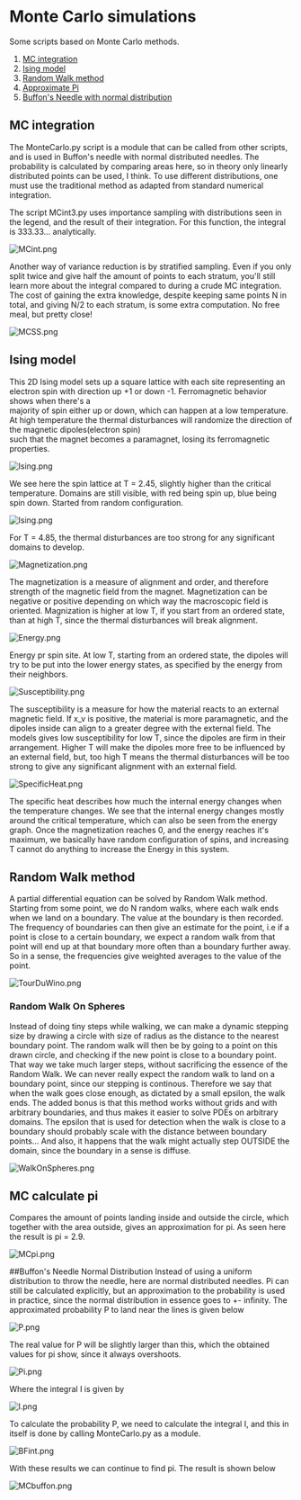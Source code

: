 # Monte Carlo simulations
Some scripts based on Monte Carlo methods.

1. [MC integration](https://github.com/mintDan/MonteCarlo#mc-integration)
2. [Ising model](https://github.com/mintDan/MonteCarlo#ising-model)
3. [Random Walk method](https://github.com/mintDan/MonteCarlo#random-walk-method)
4. [Approximate Pi](https://github.com/mintDan/MonteCarlo#mc-calculate-pi)
5. [Buffon's Needle with normal distribution](https://github.com/mintDan/MonteCarlo#buffons-needle-normal-distribution)


## MC integration
The MonteCarlo.py script is a module that can be called from other scripts, and is used in Buffon's needle with normal distributed needles.
The probability is calculated by comparing areas here, so in theory only linearly distributed points can be used, I think. To use different distributions, one must 
use the traditional method as adapted from standard numerical integration.  

The script MCint3.py uses importance sampling with distributions seen in the legend, and the result of their integration. For this function, the integral is 333.33... analytically.


![MCint.png](https://github.com/mintDan/MonteCarlo/blob/master/figs/MCis.png)

Another way of variance reduction is by stratified sampling. Even if you only split twice and give half the amount of points to each stratum, you'll still learn more about the integral compared to
during a crude MC integration. The cost of gaining the extra knowledge, despite keeping same points N in total, and giving N/2 to each stratum, is some extra computation. No free meal, but pretty close!

![MCSS.png](https://github.com/mintDan/MonteCarlo/blob/master/figs/MCSS.png)

## Ising model
This 2D Ising model sets up a square lattice with each site representing an electron spin with direction up +1 or down -1. Ferromagnetic behavior shows when there's a  
majority of spin either up or down, which can happen at a low temperature. At high temperature the thermal disturbances will randomize the direction of the magnetic dipoles(electron spin)  
such that the magnet becomes a paramagnet, losing its ferromagnetic properties.

![Ising.png](https://github.com/mintDan/MonteCarlo/blob/master/figs/Ising2.45.png)  

We see here the spin lattice at T = 2.45, slightly higher than the critical temperature. Domains are still visible, with red being spin up, blue being spin down.
Started from random configuration.

![Ising.png](https://github.com/mintDan/MonteCarlo/blob/master/figs/Ising4.85.png)  

For T = 4.85, the thermal disturbances are too strong for any significant domains to develop.


![Magnetization.png](https://github.com/mintDan/MonteCarlo/blob/master/figs/Magnetization.png)  

The magnetization is a measure of alignment and order, and therefore strength of the magnetic field from the magnet. Magnetization can be negative or positive depending on which way the macroscopic field is oriented.
Magnization is higher at low T, if you start from an ordered state, than at high T, since the thermal disturbances will break alignment.


![Energy.png](https://github.com/mintDan/MonteCarlo/blob/master/figs/Energy.png)  

Energy pr spin site. At low T, starting from an ordered state, the dipoles will try to be put into the lower energy states, as specified by the energy from their neighbors.


![Susceptibility.png](https://github.com/mintDan/MonteCarlo/blob/master/figs/Susceptibility.png)  

The susceptibility is a measure for how the material reacts to an external magnetic field. If x_v is positive, the material is more paramagnetic, and the dipoles inside can align to a greater degree
with the external field. The models gives low susceptibility for low T, since the dipoles are firm in their arrangement. Higher T will make the dipoles more free to be influenced by an external field, but,
too high T means the thermal disturbances will be too strong to give any significant alignment with an external field.


![SpecificHeat.png](https://github.com/mintDan/MonteCarlo/blob/master/figs/Specificheat.png)  

The specific heat describes how much the internal energy changes when the temperature changes. We see that the internal energy changes mostly around the critical temperature, which can also be seen from the energy graph.
Once the magnetization reaches 0, and the energy reaches it's maximum, we basically have random configuration of spins, and increasing T cannot do anything to increase the Energy in this system.


## Random Walk method
A partial differential equation can be solved by Random Walk method. Starting from some point, we do N random walks, where each walk ends when we land on a boundary. The value at the boundary is then recorded.
The frequency of boundaries can then give an estimate for the point, i.e if a point is close to a certain boundary, we expect a random walk from that point will end up at that boundary more often than a boundary further away.
So in a sense, the frequencies give weighted averages to the value of the point.

![TourDuWino.png](https://github.com/mintDan/MonteCarlo/blob/master/figs/TourDuWino.png)

### Random Walk On Spheres
Instead of doing tiny steps while walking, we can make a dynamic stepping size by drawing a circle with size of radius as the distance to the nearest boundary point. The random walk will then be by going to a point on this drawn circle,
and checking if the new point is close to a boundary point. That way we take much larger steps, without sacrificing the essence of the Random Walk.
 We can never really expect the random walk to land on a boundary point, since our stepping is continous. Therefore we say that when the walk goes close enough, as dictated by a small epsilon,
the walk ends.
The added bonus is that this method works without grids and with arbitrary boundaries, and thus makes it easier to solve PDEs on arbitrary domains.
The epsilon that is used for detection when the walk is close to a boundary should probably scale with the distance between boundary points... And also, it happens that the walk might actually step OUTSIDE the domain, since the boundary in a sense is diffuse.

![WalkOnSpheres.png](https://github.com/mintDan/MonteCarlo/blob/master/figs/WalkOnSpheresSubplot.png)


## MC calculate pi
Compares the amount of points landing inside and outside the circle, which together with the area outside, gives an approximation for pi.
As seen here the result is pi = 2.9.

![MCpi.png](https://github.com/mintDan/MonteCarlo/blob/master/figs/MCpi.png)

##Buffon's Needle Normal Distribution
Instead of using a uniform distribution to throw the needle, here are normal distributed needles. 
Pi can still be calculated explicitly, but an approximation to the probability is used in practice, since the normal distribution in essence goes to +- infinity.
The approximated probability P to land near the lines is given below

![P.png](https://github.com/mintDan/MonteCarlo/blob/master/figs/P.png)

The real value for P will be slightly larger than this, which the obtained values for pi show, since it always overshoots.

![Pi.png](https://github.com/mintDan/MonteCarlo/blob/master/figs/Pi.png)

Where the integral I is given by

![I.png](https://github.com/mintDan/MonteCarlo/blob/master/figs/I.png)

To calculate the probability P, we need to calculate the integral I, and this in itself is done by calling MonteCarlo.py as a module.

![BFint.png](https://github.com/mintDan/MonteCarlo/blob/master/figs/BFint.png)

With these results we can continue to find pi. The result is shown below

![MCbuffon.png](https://github.com/mintDan/MonteCarlo/blob/master/figs/MCBuffonGauss.png)
